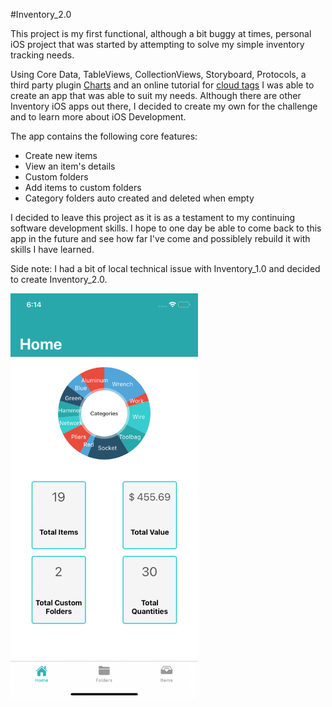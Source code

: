 #Inventory_2.0

This project is my first functional, although a bit buggy at times, personal iOS project that was started by attempting to solve my simple inventory tracking needs.

Using Core Data, TableViews, CollectionViews, Storyboard, Protocols, a third party plugin [Charts](https://github.com/danielgindi/Charts) and an online tutorial for [cloud tags](https://iostutorialjunction.com/2017/10/create-tag-clouds-view-in-swift-tutorial.html) I was able to create an app that was able to suit my needs. Although there are other Inventory iOS apps out there, I decided to create my own for the challenge and to learn more about iOS Development. 

The app contains the following core features:
* Create new items
* View an item's details
* Custom folders
* Add items to custom folders
* Category folders auto created and deleted when empty

I decided to leave this project as it is as a testament to my continuing software development skills. I hope to one day be able to come back to this app in the future and see how far I've come and possiblely rebuild it with skills I have learned.

Side note: I had a bit of local technical issue with Inventory_1.0 and decided to create Inventory_2.0.


<img src="https://github.com/DuranAdrian/Inventory_2.0/blob/master/Inventory_2.0/Screenshots/Home_Screen.png" width="300">
